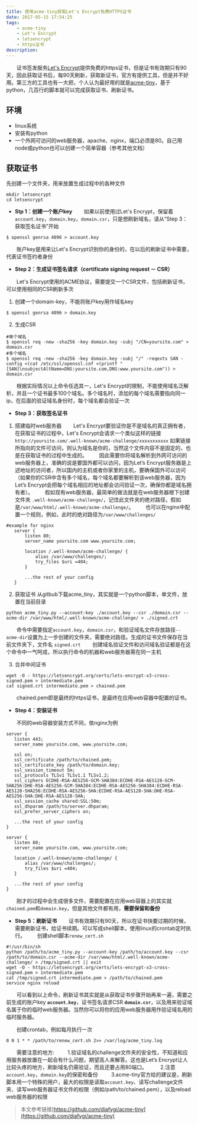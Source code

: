 ```yaml
---
title: 使用acme-tiny获取Let's Encrypt免费HTTPS证书
date: 2017-05-15 17:54:25
tags:
    - acme-tiny
    - Let's Encrypt
    - letsencrypt
    - https证书
description:
---
```

&emsp;&emsp;证书签发服务[Let's Encrypt](https://letsencrypt.org/)提供免费的https证书，但是证书有效期只有90天，因此获取证书后，每90天刷新，获取新证书，官方有提供工具，但是并不好用。第三方的工具也有一大把，个人认为最好用的就是[acme-tiny](https://github.com/diafygi/acme-tiny)，基于python，几百行的脚本就可以完成获取证书、刷新证书。

## 环境
 - linux系统
 - 安装有python
 - 一个外网可访问的web服务器，apache、nginx，端口必须是80。自己用node或python也可以创建一个简单容器（参考其他文档）

## 获取证书
先创建一个文件夹，用来放置生成过程中的各种文件
```
mkdir letsencrypt
cd letsencrypt
```

 - **Stp 1：创建一个账户key**
&emsp;&emsp;如果以前使用过Let's Encrypt，保留着`account.key`，`domain.key`，`domain.csr`，只是想刷新域名，请从“Step 3：获取签名证书”开始
```
$ openssl genrsa 4096 > account.key
```
&emsp;&emsp;账户key是用来让Let's Encrypt识别你的身份的，在以后的刷新证书中需要，代表证书签约者身份


 - **Step 2：生成证书签名请求（certificate signing request － CSR）**

&emsp;&emsp;Let's Encrypt使用的ACME协议，需要提交一个CSR文件，包括刷新证书，可以使用相同的CSR刷新多次
 1. 创建一个domain-key，不能将账户key用作域名key
```
$ openssl genrsa 4096 > domain.key
```
 2. 生成CSR
```
#单个域名
$ openssl req -new -sha256 -key domain.key -subj "/CN=yoursite.com" > domain.csr
#多个域名
$ openssl req -new -sha256 -key domain.key -subj "/" -reqexts SAN -config <(cat /etc/ssl/openssl.cnf <(printf "[SAN]\nsubjectAltName=DNS:yoursite.com,DNS:www.yoursite.com")) > domain.csr
```
 &emsp;&emsp;根据实际情况以上命令任选其一，Let's Encrypt的限制，不能使用域名泛解析，并且一个证书最多100个域名。多个域名时，添加的每个域名需要指向同一ip，在后面的验证域名身份时，每个域名都会验证一次


 - **Step 3：获取签名证书**
 1. 搭建临时web服务器
 &emsp;&emsp;Let's Encrypt要验证你是不是域名的真正拥有者，在获取证书的过程中，Let's Encrypt会请求一个类似这样的链接
 `http://yoursite.com/.well-known/acme-challenge/xxxxxxxxxxx`
 如果链接所指向的文件可访问，则认为域名是你的，当然这个文件内容不是固定的，也是在获取证书的过程中生成的。
 &emsp;&emsp;因此需要你将域名解析到外网可访问的web服务器上，准确的说是要国外都可以访问，因为Let’s Encrypt服务器是上述地址的访问者，所以国内的主机或者你家里的主机，要确保国外可以访问（如果你的CSR中含有多个域名，每个域名都要解析到该web服务器，因为Let’s Encrypt会把每个域名相应的地址都会访问验证一次，确保你都是域名拥有者）。
 &emsp;&emsp;假如现有web服务器，最简单的做法就是在web服务器根下创建文件夹 `.well-known/acme-challenge/`，记住此文件夹的绝对路径，假如是`/var/www/html/.well-known/acme-challenge/`。
 &emsp;&emsp;也可以在nginx中配置一个规则，例如，此时的绝对路径为`/var/www/challenges/`
 ```
 #example for nginx
    server {
        listen 80;
        server_name yoursite.com www.yoursite.com;

        location /.well-known/acme-challenge/ {
            alias /var/www/challenges/;
            try_files $uri =404;
        }

        ...the rest of your config
    }
 ```
 2. 获取证书 
 从gitbub下载acme_tiny，其实就是一个python脚本，单文件，放置在当前目录
 ```
 python acme_tiny.py --account-key ./account.key --csr ./domain.csr --acme-dir /var/www/html/.well-known/acme-challenge/ > ./signed.crt
 ```
 &emsp;&emsp;命令中需要指定`account.key`，`domain.csr`，和验证域名文件存放路径`--acme-dir`设置为上一步创建的文件夹，需要绝对路径。生成的证书文件保存在当前文件夹下，文件名 `signed.crt`
 &emsp;&emsp;创建域名验证文件和访问域名验证都是在这个命令中一气呵成，所以执行命令的机器和web服务器需在同一主机

 3. 合并中间证书
 ```
 wget -O - https://letsencrypt.org/certs/lets-encrypt-x3-cross-signed.pem > intermediate.pem
 cat signed.crt intermediate.pem > chained.pem
 ```
 &emsp;&emsp;chained.pem即是最终的https证书，是最终在应用web容器中配置的证书。


 - **Step 4：安装证书**

 &emsp;&emsp;不同的web容器安装方式不同，依nginx为例
 ```
 server {
    listen 443;
    server_name yoursite.com, www.yoursite.com;

    ssl on;
    ssl_certificate /path/to/chained.pem;
    ssl_certificate_key /path/to/domain.key;
    ssl_session_timeout 5m;
    ssl_protocols TLSv1 TLSv1.1 TLSv1.2;
    ssl_ciphers ECDHE-RSA-AES256-GCM-SHA384:ECDHE-RSA-AES128-GCM-SHA256:DHE-RSA-AES256-GCM-SHA384:ECDHE-RSA-AES256-SHA384:ECDHE-RSA-AES128-SHA256:ECDHE-RSA-AES256-SHA:ECDHE-RSA-AES128-SHA:DHE-RSA-AES256-SHA:DHE-RSA-AES128-SHA;
    ssl_session_cache shared:SSL:50m;
    ssl_dhparam /path/to/server.dhparam;
    ssl_prefer_server_ciphers on;

    ...the rest of your config
}

server {
    listen 80;
    server_name yoursite.com, www.yoursite.com;

    location /.well-known/acme-challenge/ {
        alias /var/www/challenges/;
        try_files $uri =404;
    }

    ...the rest of your config
}
 ```
 &emsp;&emsp;刚才的过程中会生成很多文件，需要配置在应用web容器上的其实就`chained.pem`和`domain.key`，但是其他文件都有用，**需要保留和备份**


 - **Step 5：刷新证书**
 &emsp;&emsp;证书有效期只有90天，所以在证书快要过期的时候，需要刷新证书，给证书续期。可以写成shell脚本，使用linux的crontab定时执行。
 &emsp;&emsp;创建shell脚本`renew_cert.sh`
 ```
 #!/usr/bin/sh
python /path/to/acme_tiny.py --account-key /path/to/account.key --csr /path/to/domain.csr --acme-dir /var/www/html/.well-known/acme-challenge/ > /tmp/signed.crt || exit
wget -O - https://letsencrypt.org/certs/lets-encrypt-x3-cross-signed.pem > intermediate.pem
cat /tmp/signed.crt intermediate.pem > /path/to/chained.pem
service nginx reload
 ```
 &emsp;&emsp;可以看到以上命令，刷新证书其实就是从获取证书步骤开始再来一遍，需要之前生成的账户key **`account.key`**，证书签名请求CSR **`domain.csr`**，以及用来验证域名属于你的临时web服务器。当然你可以将你的应用web服务器用作验证域名用的临时服务器。

 &emsp;&emsp;创建crontab，例如每月执行一次
 ```
 0 0 1 * * /path/to/renew_cert.sh 2>> /var/log/acme_tiny.log
 ```
 &emsp;&emsp;需要注意的地方:
 &emsp;&emsp;  1.验证域名的challenge文件夹的安全性，不知道和应用服务器放置在一起会有什么问题，期望高人来解答。这也是Let’s Encrypt让人比较头疼的地方，刷新域名仍需验证，而且还要占用80端口。
 &emsp;&emsp;  2.注意`account.key`，`domain.key`的保密和备份
 &emsp;&emsp;  3.acme-tiny官方给的建议是，刷新脚本用一个特殊的用户，最大的权限是读取`account.key`、读写challenge文件夹、读写web服务器证书文件的权限（例如/path/to/chained.pem），以及reload web服务器的权限

> 本文参考链接[https://github.com/diafygi/acme-tiny](https://github.com/diafygi/acme-tiny)


 